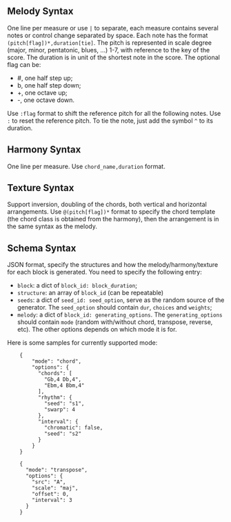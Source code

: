 ## Melody Syntax

One line per measure or use `|` to separate, each measure contains several notes or control change separated by space.
Each note has the format `(pitch[flag])*,duration[tie]`. The pitch is represented in scale degree (major, minor, pentatonic, blues, ...) 1-7, with reference to the key of the score.
The duration is in unit of the shortest note in the score. The optional flag can be:
 - #, one half step up;
 - b, one half step down;
 - +, one octave up;
 - -, one octave down.

Use `:flag` format to shift the reference pitch for all the following notes. Use `:` to reset the reference pitch. To tie the note, just add the symbol `^` to its duration.

## Harmony Syntax

One line per measure. Use `chord_name,duration` format.

## Texture Syntax

Support inversion, doubling of the chords, both vertical and horizontal arrangements.
Use `@(pitch[flag])*` format to specify the chord template (the chord class is obtained from the harmony), then the arrangement is in the same syntax as the melody.

## Schema Syntax

JSON format, specify the structures and how the melody/harmony/texture for each block is generated.
You need to specify the following entry:
*  `block`: a dict of `block_id: block_duration`;
* `structure`: an array of `block_id` (can be repeatable)
* `seeds`: a dict of `seed_id: seed_option`, serve as the random source of the generator. The `seed_option` should contain `dur`, `choices` and `weights`;
* `melody`: a dict of `block_id: generating_options`. The `generating_options` should contain `mode` (random with/without chord, transpose, reverse, etc). The other options depends on which mode it is for.

Here is some samples for currently supported mode:
```
    {
        "mode": "chord",
        "options": {
          "chords": [
            "Gb,4 Db,4",
            "Ebm,4 Bbm,4"
          ],
          "rhythm": {
            "seed": "s1",
            "swarp": 4
          },
          "interval": {
            "chromatic": false,
            "seed": "s2"
          }
        }
    }

    {
      "mode": "transpose",
      "options": {
        "src": "A",
        "scale": "maj",
        "offset": 0,
        "interval": 3
      }
    }

```

